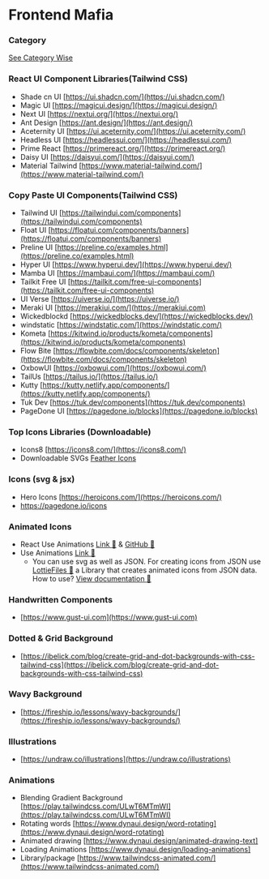 # Frontend Mafia


### Category
  [See Category Wise](./category/README.md)

### React UI Component Libraries(Tailwind CSS)

- Shade cn UI [https://ui.shadcn.com/](https://ui.shadcn.com/)
- Magic UI [https://magicui.design/](https://magicui.design/)
- Next UI [https://nextui.org/](https://nextui.org/)
- Ant Design [https://ant.design/](https://ant.design/)
- Aceternity UI [https://ui.aceternity.com/](https://ui.aceternity.com/)
- Headless UI [https://headlessui.com/](https://headlessui.com/)
- Prime React [https://primereact.org/](https://primereact.org/)
- Daisy UI [https://daisyui.com/](https://daisyui.com/)
- Material Tailwind [https://www.material-tailwind.com/](https://www.material-tailwind.com/)


### Copy Paste UI Components(Tailwind CSS)
- Tailwind UI [https://tailwindui.com/components](https://tailwindui.com/components)
- Float UI [https://floatui.com/components/banners](https://floatui.com/components/banners)
- Preline UI [https://preline.co/examples.html](https://preline.co/examples.html)
- Hyper UI [https://www.hyperui.dev/](https://www.hyperui.dev/)
- Mamba UI [https://mambaui.com/](https://mambaui.com/)
- Tailkit Free UI [https://tailkit.com/free-ui-components](https://tailkit.com/free-ui-components)
- UI Verse [https://uiverse.io/](https://uiverse.io/)
- Meraki UI [https://merakiui.com/](https://merakiui.com)
- Wickedblockd [https://wickedblocks.dev/](https://wickedblocks.dev/)
- windstatic [https://windstatic.com/](https://windstatic.com/)
- Kometa [https://kitwind.io/products/kometa/components](https://kitwind.io/products/kometa/components)
- Flow Bite [https://flowbite.com/docs/components/skeleton](https://flowbite.com/docs/components/skeleton)
- OxbowUI [https://oxbowui.com/](https://oxbowui.com/)
- TailUs [https://tailus.io/](https://tailus.io/)
- Kutty [https://kutty.netlify.app/components/](https://kutty.netlify.app/components/)
- Tuk Dev [https://tuk.dev/components](https://tuk.dev/components)
- PageDone UI [https://pagedone.io/blocks](https://pagedone.io/blocks)


### Top Icons Libraries (Downloadable)
- Icons8 [https://icons8.com/](https://icons8.com/)
- Downloadable SVGs [Feather Icons](https://feathericons.com/)


### Icons (svg & jsx)
- Hero Icons [https://heroicons.com/](https://heroicons.com/)
- https://pagedone.io/icons

### Animated Icons
 - React Use Animations [Link 🔗](https://react.useanimations.com/) & [GitHub 🔗](https://github.com/useAnimations/react-useanimations)
 - Use Animations [Link 🔗](https://useanimations.com/index.html)
   -  You can use svg as well as JSON. For creating icons from JSON use [LottieFiles 🔗](https://lottiefiles.com/) a Library that creates animated icons from JSON data. How to use? [View documentation 🔗](https://www.npmjs.com/package/lottie-react)


### Handwritten Components
 - [https://www.gust-ui.com](https://www.gust-ui.com)


### Dotted & Grid Background
 - [https://ibelick.com/blog/create-grid-and-dot-backgrounds-with-css-tailwind-css](https://ibelick.com/blog/create-grid-and-dot-backgrounds-with-css-tailwind-css)

### Wavy Background 
- [https://fireship.io/lessons/wavy-backgrounds/](https://fireship.io/lessons/wavy-backgrounds/)

### Illustrations
- [https://undraw.co/illustrations](https://undraw.co/illustrations)

### Animations
- Blending Gradient Background [https://play.tailwindcss.com/ULwT6MTmWI](https://play.tailwindcss.com/ULwT6MTmWI)
- Rotating words [https://www.dynaui.design/word-rotating](https://www.dynaui.design/word-rotating)
- Animated drawing [https://www.dynaui.design/animated-drawing-text]
- Loading Animations [https://www.dynaui.design/loading-animations]
- Library/package [https://www.tailwindcss-animated.com/](https://www.tailwindcss-animated.com/)